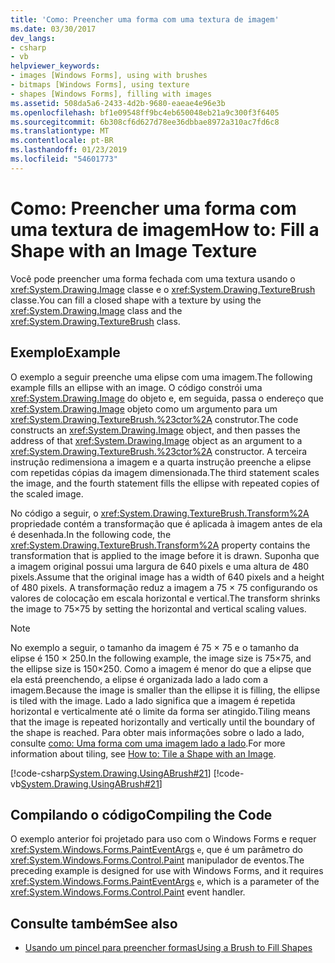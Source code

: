 ```yaml
---
title: 'Como: Preencher uma forma com uma textura de imagem'
ms.date: 03/30/2017
dev_langs:
- csharp
- vb
helpviewer_keywords:
- images [Windows Forms], using with brushes
- bitmaps [Windows Forms], using texture
- shapes [Windows Forms], filling with images
ms.assetid: 508da5a6-2433-4d2b-9680-eaeae4e96e3b
ms.openlocfilehash: bf1e09548ff9bc4eb650048eb21a9c300f3f6405
ms.sourcegitcommit: 6b308cf6d627d78ee36dbbae8972a310ac7fd6c8
ms.translationtype: MT
ms.contentlocale: pt-BR
ms.lasthandoff: 01/23/2019
ms.locfileid: "54601773"
---
```

# <a name="how-to-fill-a-shape-with-an-image-texture"></a><span data-ttu-id="e2ecd-102">Como: Preencher uma forma com uma textura de imagem</span><span class="sxs-lookup"><span data-stu-id="e2ecd-102">How to: Fill a Shape with an Image Texture</span></span>
<span data-ttu-id="e2ecd-103">Você pode preencher uma forma fechada com uma textura usando o <xref:System.Drawing.Image> classe e o <xref:System.Drawing.TextureBrush> classe.</span><span class="sxs-lookup"><span data-stu-id="e2ecd-103">You can fill a closed shape with a texture by using the <xref:System.Drawing.Image> class and the <xref:System.Drawing.TextureBrush> class.</span></span>  
  
## <a name="example"></a><span data-ttu-id="e2ecd-104">Exemplo</span><span class="sxs-lookup"><span data-stu-id="e2ecd-104">Example</span></span>  
 <span data-ttu-id="e2ecd-105">O exemplo a seguir preenche uma elipse com uma imagem.</span><span class="sxs-lookup"><span data-stu-id="e2ecd-105">The following example fills an ellipse with an image.</span></span> <span data-ttu-id="e2ecd-106">O código constrói uma <xref:System.Drawing.Image> do objeto e, em seguida, passa o endereço que <xref:System.Drawing.Image> objeto como um argumento para um <xref:System.Drawing.TextureBrush.%23ctor%2A> construtor.</span><span class="sxs-lookup"><span data-stu-id="e2ecd-106">The code constructs an <xref:System.Drawing.Image> object, and then passes the address of that <xref:System.Drawing.Image> object as an argument to a <xref:System.Drawing.TextureBrush.%23ctor%2A> constructor.</span></span> <span data-ttu-id="e2ecd-107">A terceira instrução redimensiona a imagem e a quarta instrução preenche a elipse com repetidas cópias da imagem dimensionada.</span><span class="sxs-lookup"><span data-stu-id="e2ecd-107">The third statement scales the image, and the fourth statement fills the ellipse with repeated copies of the scaled image.</span></span>  
  
 <span data-ttu-id="e2ecd-108">No código a seguir, o <xref:System.Drawing.TextureBrush.Transform%2A> propriedade contém a transformação que é aplicada à imagem antes de ela é desenhada.</span><span class="sxs-lookup"><span data-stu-id="e2ecd-108">In the following code, the <xref:System.Drawing.TextureBrush.Transform%2A> property contains the transformation that is applied to the image before it is drawn.</span></span> <span data-ttu-id="e2ecd-109">Suponha que a imagem original possui uma largura de 640 pixels e uma altura de 480 pixels.</span><span class="sxs-lookup"><span data-stu-id="e2ecd-109">Assume that the original image has a width of 640 pixels and a height of 480 pixels.</span></span> <span data-ttu-id="e2ecd-110">A transformação reduz a imagem a 75 × 75 configurando os valores de colocação em escala horizontal e vertical.</span><span class="sxs-lookup"><span data-stu-id="e2ecd-110">The transform shrinks the image to 75×75 by setting the horizontal and vertical scaling values.</span></span>  
  
> [!NOTE]
>  <span data-ttu-id="e2ecd-111">No exemplo a seguir, o tamanho da imagem é 75 × 75 e o tamanho da elipse é 150 × 250.</span><span class="sxs-lookup"><span data-stu-id="e2ecd-111">In the following example, the image size is 75×75, and the ellipse size is 150×250.</span></span> <span data-ttu-id="e2ecd-112">Como a imagem é menor do que a elipse que ela está preenchendo, a elipse é organizada lado a lado com a imagem.</span><span class="sxs-lookup"><span data-stu-id="e2ecd-112">Because the image is smaller than the ellipse it is filling, the ellipse is tiled with the image.</span></span> <span data-ttu-id="e2ecd-113">Lado a lado significa que a imagem é repetida horizontal e verticalmente até o limite da forma ser atingido.</span><span class="sxs-lookup"><span data-stu-id="e2ecd-113">Tiling means that the image is repeated horizontally and vertically until the boundary of the shape is reached.</span></span> <span data-ttu-id="e2ecd-114">Para obter mais informações sobre o lado a lado, consulte [como: Uma forma com uma imagem lado a lado](../../../../docs/framework/winforms/advanced/how-to-tile-a-shape-with-an-image.md).</span><span class="sxs-lookup"><span data-stu-id="e2ecd-114">For more information about tiling, see [How to: Tile a Shape with an Image](../../../../docs/framework/winforms/advanced/how-to-tile-a-shape-with-an-image.md).</span></span>  
  
 [!code-csharp[System.Drawing.UsingABrush#21](../../../../samples/snippets/csharp/VS_Snippets_Winforms/System.Drawing.UsingABrush/CS/Class1.cs#21)]
 [!code-vb[System.Drawing.UsingABrush#21](../../../../samples/snippets/visualbasic/VS_Snippets_Winforms/System.Drawing.UsingABrush/VB/Class1.vb#21)]  
  
## <a name="compiling-the-code"></a><span data-ttu-id="e2ecd-115">Compilando o código</span><span class="sxs-lookup"><span data-stu-id="e2ecd-115">Compiling the Code</span></span>  
 <span data-ttu-id="e2ecd-116">O exemplo anterior foi projetado para uso com o Windows Forms e requer <xref:System.Windows.Forms.PaintEventArgs> `e`, que é um parâmetro do <xref:System.Windows.Forms.Control.Paint> manipulador de eventos.</span><span class="sxs-lookup"><span data-stu-id="e2ecd-116">The preceding example is designed for use with Windows Forms, and it requires <xref:System.Windows.Forms.PaintEventArgs> `e`, which is a parameter of the <xref:System.Windows.Forms.Control.Paint> event handler.</span></span>  
  
## <a name="see-also"></a><span data-ttu-id="e2ecd-117">Consulte também</span><span class="sxs-lookup"><span data-stu-id="e2ecd-117">See also</span></span>
- [<span data-ttu-id="e2ecd-118">Usando um pincel para preencher formas</span><span class="sxs-lookup"><span data-stu-id="e2ecd-118">Using a Brush to Fill Shapes</span></span>](../../../../docs/framework/winforms/advanced/using-a-brush-to-fill-shapes.md)
